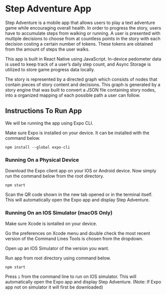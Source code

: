 <h1>Step Adventure App</h1>
<p>
Step Adventure is a mobile app that allows users to play a text adventure
game while encouraging overall health. In order to progress the story, users
have to accumulate steps from walking or running. A user is presented with  
multiple decisions to choose from at countless points in the story with each 
decision costing a certain number of tokens. These tokens are obtained from
the amount of steps the user walks.

This app is built in React Native using JavaScript. In-device pedometer 
data is used to keep track of a user’s daily step count, and 
Async Storage is utilized to store game progress data locally.

The story is represented by a directed graph which consists of nodes that 
contain pieces of story content and decisions. This graph is generated by 
a story engine that was built to convert a JSON file containing story 
nodes, into a organized mapping of each possible path a user can follow.
</p>

<h2>Instructions To Run App</h2>
<p>
We will be running the app using Expo CLI.

Make sure Expo is installed on your device. It can be installed with the command
below.

```
npm install --global expo-cli
```

<h3>Running On a Physical Device</h3>
Download the Expo client app on your IOS or Android device.
Now simply run the command below from the root directory.

```
npm start
```
Scan the QR code shown in the new tab opened or in the terminal itself.
This will automatically open the Expo app and display Step Adventure.

<h3>Running On an IOS Simulator (macOS Only)</h3>
Make sure Xcode is isntalled on your device.

Go the preferences on Xcode menu and double check the most recent version of the
Command Lines Tools is chosen from the dropdown.

Open up an IOS Simulator of the version you want.

Run app from root directory using command below.

```
npm start
```
Press ```i``` from the command line to run on IOS simulator.
This will automatically open the Expo app and display Step Adventure.
(Note: If Expo app not on simulator it will first be downloaded)
</p>
